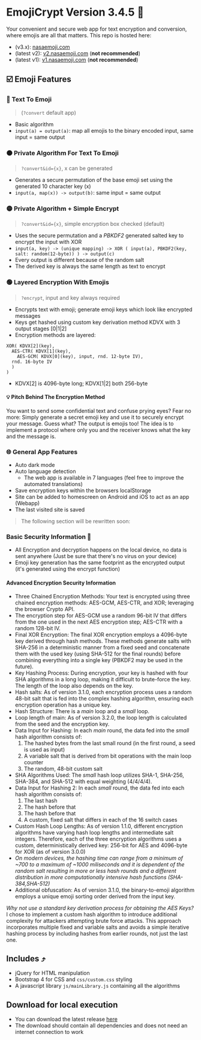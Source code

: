 # EmojiCrypt Version 3.4.5 🌈

Your convenient and secure web app for text encryption and conversion, where emojis are all that matters.
This repo is hosted here:

- (v3.x): [nasaemoji.com](https://nasaemoji.com)
- (latest v2): [v2.nasaemoji.com](https://v2.nasaemoji.com) (**not recommended**)
- (latest v1): [v1.nasaemoji.com](https://v1.nasaemoji.com) (**not recommended**)

## ☑️ Emoji Features

### 🔴 Text To Emoji 

> (`?convert` default app)

- Basic algorithm 
- `input(a) = output(a)`: map all emojis to the binary encoded input, same input = same output

### 🟠 Private Algorithm For Text To Emoji 

> `?convert&id={x}`, x can be generated

- Generates a secure permutation of the base emoji set using the generated 10 character key (x)
- `input(a, map(x)) -> output(b)`: same input = same output

### 🟡 Private Algorithm + Simple Encrypt 

> `?convert&id={x}`, simple encryption box checked (default)

- Uses the secure permutation and a *PBKDF2* generated salted key to encrypt the input with XOR
- `input(a, key) -> (unique mapping) -> XOR ( input(a), PBKDF2(key, salt: random(12-byte)) ) -> output(c) `
- Every output is different because of the random salt
- The derived key is always the same length as text to encrypt

### 🟢 Layered Encryption With Emojis

> `?encrypt`, input and key always required

- Encrypts text with emoji; generate emoji keys which look like encrypted messages
- Keys get hashed using custom key derivation method KDVX with 3 output stages [0|1|2]
- Encryption methods are layered:
```
XOR( KDVX[2](key), 
  AES-CTR( KDVX[1](key),
    AES-GCM( KDVX[0](key), input, rnd. 12-byte IV),
  rnd. 16-byte IV
  )
)
```
- KDVX[2] is 4096-byte long; KDVX[1|2] both 256-byte

#### 💡 Pitch Behind The Encryption Method 

You want to send some confidential text and confuse prying eyes?
Fear no more: Simply generate a secret emoji key and use it to securely encrypt your message.
Guess what? The output is emojis too!
The idea is to implement a protocol where only you and the receiver knows what the key and the message is.
  
### 🌐 General App Features 

- Auto dark mode
- Auto language detection
  - The web app is available in 7 languages (feel free to improve the automated translations)
- Save encryption keys within the browsers localStorage
- Site can be added to homescreen on Android and iOS to act as an app (Webapp)
- The last visited site is saved 

> The following section will be rewritten soon:

### Basic Security Information 🔐

- All Encryption and decryption happens on the local device, no data is sent anywhere (Just be sure that there's no virus on your device)
- Emoji key generation has the same footprint as the encrypted output (it's generated using the encrypt function)

#### Advanced Encryption Security Information

- Three Chained Encryption Methods: Your text is encrypted using three chained encryption methods: AES-GCM, AES-CTR, and XOR; leveraging the browser Crypto API.
- The encryption step for AES-GCM use a random 96-bit IV that differs from the one used in the next AES encryption step; AES-CTR with a random 128-bit IV.
- Final XOR Encryption: The final XOR encryption employs a 4096-byte key derived through hash methods. These methods generate salts with SHA-256 in a deterministic manner from a fixed seed and concatenate them with the used key (using SHA-512 for the final rounds) before combining everything into a single key (PBKDF2 may be used in the future).
- Key Hashing Process: During encryption, your key is hashed with four SHA algorithms in a long loop, making it difficult to brute-force the key. The length of the loop also depends on the key.
- Hash salts: As of version 3.1.0, each encryption process uses a random 48-bit salt that is fed into the complex hashing algorithm, ensuring each encryption operation has a unique key.
- Hash Structure: There is a *main* loop and a *small* loop.
- Loop length of main: As of version 3.2.0, the loop length is calculated from the seed and the encryption key.
- Data Input for Hashing: In each *main* round, the data fed into the *small* hash algorithm consists of:
    1. The hashed bytes from the last small round (in the first round, a seed is used as input)
    2. A variable salt that is derived from bit operations with the main loop counter
    3. The random, 48-bit custom salt
- SHA Algorithms Used: The *small* hash loop utilizes SHA-1, SHA-256, SHA-384, and SHA-512 with equal weighting (4/4/4/4).
- Data Input for Hashing 2: In each *small* round, the data fed into each hash algorithm consists of:
    1. The last hash
    2. The hash before that
    3. The hash before that
    4. A custom, fixed salt that differs in each of the 16 switch cases
- Custom Hash Loop Lengths: As of version 1.1.0, different encryption algorithms have varying hash loop lengths and intermediate salt integers. Therefore, each of the three encryption algorithms uses a custom, deterministically derived key: 256-bit for AES and 4096-byte for XOR (as of version 3.0.0)
- *On modern devices, the hashing time can range from a minimum of ~700 to a maximum of ~1000 miliseconds and it is dependent of the random salt resulting in more or less hash rounds and a different distribution in more computationally intensive hash functions (SHA-384,SHA-512)*
- Additional obfuscation: As of version 3.1.0, the binary-to-emoji algorithm employs a unique emoji sorting order derived from the input key.

*Why not use a standard key derivation process for obtaining the AES Keys?*
I chose to implement a custom hash algorithm to introduce additional complexity for attackers attempting brute force attacks. This approach incorporates multiple fixed and variable salts and avoids a simple iterative hashing process by including hashes from earlier rounds, not just the last one.

## Includes ⤴️

- jQuery for HTML manipulation
- Bootstrap 4 for CSS and `css/custom.css` styling
- A javascript library `js/mainLibrary.js` containing all the algorithms

## Download for local execution

- You can download the latest release [here](https://github.com/mqxym/EmojiCrypt/releases)
- The download should contain all dependencies and does not need an internet connection to work
